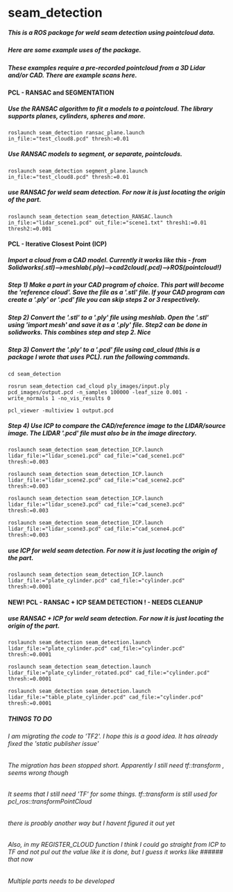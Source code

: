 # seam_detection

##### This is a ROS package for weld seam detection using pointcloud data.

##### Here are some example uses of the package.

##### These examples require a pre-recorded pointcloud from a 3D Lidar and/or CAD. There are example scans here.

#### PCL - RANSAC and SEGMENTATION


<!-- ##### try this one pcd_to_pointcloud - THIS WORKS (02/04/2020)-->
<!--`roslaunch seam_detection segment_plane_line.launch in_file:="test_cloud11.pcd" thresh:=0.01`-->

##### Use the RANSAC algorithm to fit a models to a pointcloud. The library supports planes, cylinders, spheres and more.
`roslaunch seam_detection ransac_plane.launch in_file:="test_cloud8.pcd" thresh:=0.01`

##### Use RANSAC models to segment, or separate, pointclouds.
`roslaunch seam_detection segment_plane.launch in_file:="test_cloud8.pcd" thresh:=0.01`

##### use RANSAC for weld seam detection. For now it is just locating the origin of the part.
`roslaunch seam_detection seam_detection_RANSAC.launch in_file:="lidar_scene1.pcd" out_file:="scene1.txt" thresh1:=0.01 thresh2:=0.001`


#### PCL - Iterative Closest Point (ICP)

##### Import a cloud from a CAD model. Currently it works like this - from Solidworks(.stl)-->meshlab(.ply)-->cad2cloud(.pcd)-->ROS(pointcloud!)

##### Step 1) Make a part in your CAD program of choice. This part will become the 'reference cloud'. Save the file as a '.stl' file. If your CAD program can create a '.ply' or '.pcd' file you can skip steps 2 or 3 respectively.

##### Step 2) Convert the '.stl' to a '.ply' file using meshlab. Open the '.stl' using 'import mesh' and save it as a '.ply' file. Step2 can be done in solidworks. This combines step and step 2. Nice

##### Step 3) Convert the '.ply' to a '.pcd' file using cad_cloud (this is a package I wrote that uses PCL). run the following commands.

`cd seam_detection`

`rosrun seam_detection cad_cloud ply_images/input.ply pcd_images/output.pcd -n_samples 100000 -leaf_size 0.001 -write_normals 1 -no_vis_results 0`

`pcl_viewer -multiview 1 output.pcd`

##### Step 4) Use ICP to compare the CAD/reference image to the LIDAR/source image. The LIDAR '.pcd' file must also be in the image directory.

`roslaunch seam_detection seam_detection_ICP.launch lidar_file:="lidar_scene1.pcd" cad_file:="cad_scene1.pcd"  thresh:=0.003`

`roslaunch seam_detection seam_detection_ICP.launch lidar_file:="lidar_scene2.pcd" cad_file:="cad_scene2.pcd"  thresh:=0.003`

`roslaunch seam_detection seam_detection_ICP.launch lidar_file:="lidar_scene3.pcd" cad_file:="cad_scene3.pcd"  thresh:=0.003`

`roslaunch seam_detection seam_detection_ICP.launch lidar_file:="lidar_scene3.pcd" cad_file:="cad_scene4.pcd"  thresh:=0.003`


##### use ICP for weld seam detection. For now it is just locating the origin of the part.
`roslaunch seam_detection seam_detection_ICP.launch lidar_file:="plate_cylinder.pcd" cad_file:="cylinder.pcd"  thresh:=0.0001`

#### NEW! PCL - RANSAC + ICP SEAM DETECTION ! - NEEDS CLEANUP
##### use RANSAC + ICP for weld seam detection. For now it is just locating the origin of the part.
`roslaunch seam_detection seam_detection.launch lidar_file:="plate_cylinder.pcd" cad_file:="cylinder.pcd" thresh:=0.0001`

`roslaunch seam_detection seam_detection.launch lidar_file:="plate_cylinder_rotated.pcd" cad_file:="cylinder.pcd" thresh:=0.0001`

`roslaunch seam_detection seam_detection.launch lidar_file:="table_plate_cylinder.pcd" cad_file:="cylinder.pcd" thresh:=0.0001`

##### THINGS TO DO
#####
###### I am migrating the code to 'TF2'. I hope this is a good idea. It has already fixed the 'static publisher issue'

###### The migration has been stopped short. Apparently I still need tf::transform , seems wrong though

###### It seems that I still need 'TF' for some things. tf::transform is still used for pcl_ros::transformPointCloud
###### there is proably another way but I havent figured it out yet
######
###### Also, in my REGISTER_CLOUD function I think I could go straight from ICP to TF and not pul out the value like it is done, but I guess it works like ###### that now
######
###### Multiple parts needs to be developed
#####
